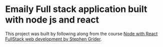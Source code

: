 # Emaily Full stack application built with node js and react

This project was built by following along from the course [Node with React FullStack web development by Stephen Grider](https://www.udemy.com/course/node-with-react-fullstack-web-development/).
